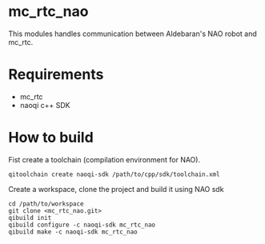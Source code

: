 mc_rtc_nao
==

This modules handles communication between Aldebaran's NAO robot and mc_rtc.

Requirements
==

- mc_rtc
- naoqi c++ SDK

How to build
==

Fist create a toolchain (compilation environment for NAO).

```qitoolchain create naoqi-sdk /path/to/cpp/sdk/toolchain.xml```

Create a workspace, clone the project and build it using NAO sdk

```
cd /path/to/workspace
git clone <mc_rtc_nao.git>
qibuild init
qibuild configure -c naoqi-sdk mc_rtc_nao
qibuild make -c naoqi-sdk mc_rtc_nao
```


